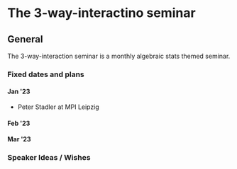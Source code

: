 # The 3-way-interactino seminar 

## General
The 3-way-interaction seminar is a monthly algebraic stats themed seminar.

### Fixed dates and plans

#### Jan '23
- Peter Stadler at MPI Leipzig
#### Feb '23
#### Mar '23

### Speaker Ideas / Wishes
